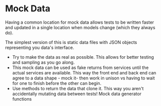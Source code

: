 # Mock Data
Having a common location for mock data allows tests to be written faster and updated in a single location when models change (which they always do).

The simplest version of this is static data files with JSON objects representing you data's interface.  
* Try to make the data as real as possible.  This allows for better testing and sampling as you go along.
* This mock data can be used as fake returns from services until the actual services are available.  This way the front end and back end can agree to a data shape - mock it- then work in unison vs having to wait for one to finish before the other can begin.
* Use methods to return the data that clone it.  This way you aren't accidentally mutating data between tests!
Mock data generator functions
